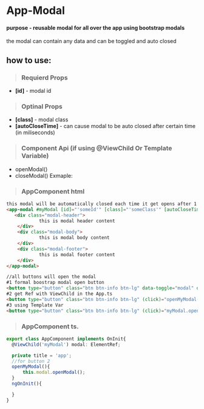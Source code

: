 # App-Modal
#### **purpose** - reusable modal for all over the app using bootstrap modals
the modal can contain any data and can be toggled and auto closed
## how to use:
> ###  Requierd Props

-  **[id]** - modal id 
> ###  Optinal Props

-  **[class]** - modal class
-  **[autoCloseTime]** - can cause modal to be auto closed after certain time 
(in miliseconds)
> ### Component Api (if using @ViewChild Or Template Variable)
- openModal() 
- closeModal()
Exmaple:
> ### AppComponent html
``` html
this modal will be automatically closed each time it get opens after 1 sec
<app-modal #myModal [id]="'someId'" [class]="'someClass'" [autoCloseTime]="1000">
   <div class="modal-header">
            this is modal header content
    </div>
    <div class="modal-body">
            this is modal body content
    </div>
    <div class="modal-footer">
            this is modal footer content
    </div>
</app-modal>

//all buttons will open the modal
#1 formal boostrap modal open button
<button type="button" class="btn btn-info btn-lg" data-toggle="modal" data-target="#someId">Open Modal</button>
#2 get Ref with ViewChild in the App.ts
<button type="button" class="btn btn-info btn-lg" (click)="openMyModal()">Open Modal</button>
#3 using Template Var
<button type="button" class="btn btn-info btn-lg" (click)="myModal.openModal()">Open Modal</button>
```
>### AppComponent ts.
```ts
export class AppComponent implements OnInit{
  @ViewChild('myModal') modal: ElementRef;

  private title = 'app';
  //for button 2
  openMyModal(){
      this.modal.openModal();
  }
  ngOnInit(){

  }
}
```



